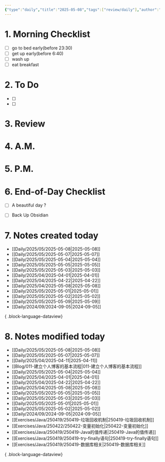 ```yaml
---
{"type":"daily","title":"2025-05-08","tags":["review/daily"],"author":"codertoro","establish":"2025-05-08","location":"山西偏关","weather":"阴 13~26℃","dg-publish":true,"permalink":"/Daily/2025/04/2025-05-08/","dgPassFrontmatter":true,"created":"2025-05-08T14:01:29.251+08:00","updated":"2025-05-08T14:01:30.077+08:00"}
---
```


# 1. Morning Checklist
- [ ] go to bed early(before 23:30)
- [ ] get up early(before 6:40)
- [ ] wash up
- [ ] eat breakfast
# 2. To Do
- [ ]  
- [ ] 

# 3. Review


# 4. A.M.
# 5. P.M.
# 6. End-of-Day Checklist
- [ ] A beautiful day ?
- [ ] Back Up Obsidian


# 7. Notes created today
- [[Daily/2025/05/2025-05-08\|2025-05-08]]
- [[Daily/2025/05/2025-05-07\|2025-05-07]]
- [[Daily/2025/05/2025-05-04\|2025-05-04]]
- [[Daily/2025/05/2025-05-05\|2025-05-05]]
- [[Daily/2025/05/2025-05-03\|2025-05-03]]
- [[Daily/2025/04/2025-04-01\|2025-04-01]]
- [[Daily/2025/04/2025-04-22\|2025-04-22]]
- [[Daily/2025/04/2025-05-08\|2025-05-08]]
- [[Daily/2025/05/2025-05-01\|2025-05-01]]
- [[Daily/2025/05/2025-05-02\|2025-05-02]]
- [[Daily/2025/05/2025-05-09\|2025-05-09]]
- [[Daily/2024/09/2024-09-05\|2024-09-05]]

{ .block-language-dataview}

# 8. Notes modified today
- [[Daily/2025/05/2025-05-08\|2025-05-08]]
- [[Daily/2025/05/2025-05-07\|2025-05-07]]
- [[Daily/2025/04/2025-04-11\|2025-04-11]]
- [[Blog/011-建立个人博客的基本流程\|011-建立个人博客的基本流程]]
- [[Daily/2025/05/2025-05-04\|2025-05-04]]
- [[Daily/2025/04/2025-04-01\|2025-04-01]]
- [[Daily/2025/04/2025-04-22\|2025-04-22]]
- [[Daily/2025/04/2025-05-08\|2025-05-08]]
- [[Daily/2025/05/2025-05-05\|2025-05-05]]
- [[Daily/2025/05/2025-05-03\|2025-05-03]]
- [[Daily/2025/05/2025-05-01\|2025-05-01]]
- [[Daily/2025/05/2025-05-02\|2025-05-02]]
- [[Daily/2024/09/2024-09-05\|2024-09-05]]
- [[Exercises/Java/250419/250419-垃圾回收机制\|250419-垃圾回收机制]]
- [[Exercises/Java/250422/250422-变量初始化\|250422-变量初始化]]
- [[Exercises/Java/250419/250419-Java的值传递\|250419-Java的值传递]]
- [[Exercises/Java/250419/250419-try-finally语句\|250419-try-finally语句]]
- [[Exercises/Java/250419/250419-数据库相关\|250419-数据库相关]]

{ .block-language-dataview}
